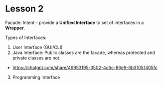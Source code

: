 # Lesson 2

Facade:
Intent - provide a **Unified Interface** to set of interfaces in a **Wrapper**.

Types of Interfaces:
1. User Interface (GUI/CLI)
2. Java Interface: Public classes are the facade, whereas protected and private classes are not.
- https://chatgpt.com/share/49953195-3502-4c6c-86e9-6b31051405fc
3. Programming Interface

